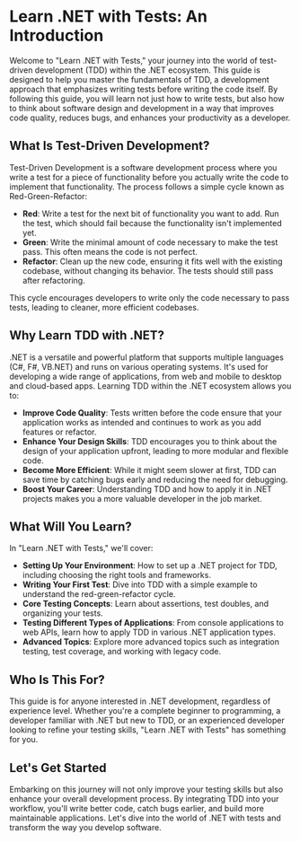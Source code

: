 # Learn .NET with Tests: An Introduction

Welcome to "Learn .NET with Tests," your journey into the world of test-driven development (TDD) within the .NET ecosystem. This guide is designed to help you master the fundamentals of TDD, a development approach that emphasizes writing tests before writing the code itself. By following this guide, you will learn not just how to write tests, but also how to think about software design and development in a way that improves code quality, reduces bugs, and enhances your productivity as a developer.

## What Is Test-Driven Development?

Test-Driven Development is a software development process where you write a test for a piece of functionality before you actually write the code to implement that functionality. The process follows a simple cycle known as Red-Green-Refactor:

- **Red**: Write a test for the next bit of functionality you want to add. Run the test, which should fail because the functionality isn't implemented yet.
- **Green**: Write the minimal amount of code necessary to make the test pass. This often means the code is not perfect.
- **Refactor**: Clean up the new code, ensuring it fits well with the existing codebase, without changing its behavior. The tests should still pass after refactoring.

This cycle encourages developers to write only the code necessary to pass tests, leading to cleaner, more efficient codebases.

## Why Learn TDD with .NET?

.NET is a versatile and powerful platform that supports multiple languages (C#, F#, VB.NET) and runs on various operating systems. It's used for developing a wide range of applications, from web and mobile to desktop and cloud-based apps. Learning TDD within the .NET ecosystem allows you to:

- **Improve Code Quality**: Tests written before the code ensure that your application works as intended and continues to work as you add features or refactor.
- **Enhance Your Design Skills**: TDD encourages you to think about the design of your application upfront, leading to more modular and flexible code.
- **Become More Efficient**: While it might seem slower at first, TDD can save time by catching bugs early and reducing the need for debugging.
- **Boost Your Career**: Understanding TDD and how to apply it in .NET projects makes you a more valuable developer in the job market.

## What Will You Learn?

In "Learn .NET with Tests," we'll cover:

- **Setting Up Your Environment**: How to set up a .NET project for TDD, including choosing the right tools and frameworks.
- **Writing Your First Test**: Dive into TDD with a simple example to understand the red-green-refactor cycle.
- **Core Testing Concepts**: Learn about assertions, test doubles, and organizing your tests.
- **Testing Different Types of Applications**: From console applications to web APIs, learn how to apply TDD in various .NET application types.
- **Advanced Topics**: Explore more advanced topics such as integration testing, test coverage, and working with legacy code.

## Who Is This For?

This guide is for anyone interested in .NET development, regardless of experience level. Whether you're a complete beginner to programming, a developer familiar with .NET but new to TDD, or an experienced developer looking to refine your testing skills, "Learn .NET with Tests" has something for you.

## Let's Get Started

Embarking on this journey will not only improve your testing skills but also enhance your overall development process. By integrating TDD into your workflow, you'll write better code, catch bugs earlier, and build more maintainable applications. Let's dive into the world of .NET with tests and transform the way you develop software.
